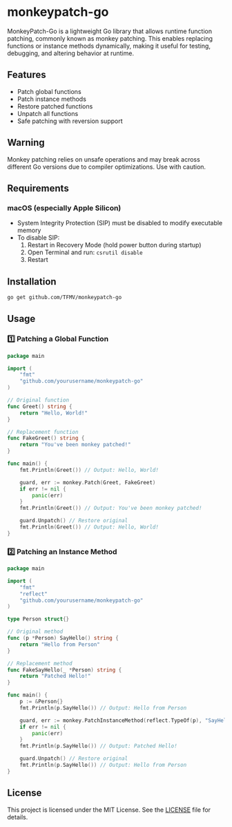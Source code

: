 # monkeypatch-go

MonkeyPatch-Go is a lightweight Go library that allows runtime function patching, commonly known as monkey patching. This enables replacing functions or instance methods dynamically, making it useful for testing, debugging, and altering behavior at runtime.

## Features

- Patch global functions
- Patch instance methods
- Restore patched functions
- Unpatch all functions
- Safe patching with reversion support

## Warning

Monkey patching relies on unsafe operations and may break across different Go versions due to compiler optimizations. Use with caution.

## Requirements

### macOS (especially Apple Silicon)

- System Integrity Protection (SIP) must be disabled to modify executable memory
- To disable SIP:
  1. Restart in Recovery Mode (hold power button during startup)
  2. Open Terminal and run: `csrutil disable`
  3. Restart

## Installation

```bash
go get github.com/TFMV/monkeypatch-go
```

## Usage

### 1️⃣ Patching a Global Function

```go
package main

import (
    "fmt"
    "github.com/yourusername/monkeypatch-go"
)

// Original function
func Greet() string {
    return "Hello, World!"
}

// Replacement function
func FakeGreet() string {
    return "You've been monkey patched!"
}

func main() {
    fmt.Println(Greet()) // Output: Hello, World!

    guard, err := monkey.Patch(Greet, FakeGreet)
    if err != nil {
        panic(err)
    }
    fmt.Println(Greet()) // Output: You've been monkey patched!

    guard.Unpatch() // Restore original
    fmt.Println(Greet()) // Output: Hello, World!
}
```

### 2️⃣ Patching an Instance Method

```go
package main

import (
    "fmt"
    "reflect"
    "github.com/yourusername/monkeypatch-go"
)

type Person struct{}

// Original method
func (p *Person) SayHello() string {
    return "Hello from Person"
}

// Replacement method
func FakeSayHello(_ *Person) string {
    return "Patched Hello!"
}

func main() {
    p := &Person{}
    fmt.Println(p.SayHello()) // Output: Hello from Person

    guard, err := monkey.PatchInstanceMethod(reflect.TypeOf(p), "SayHello", FakeSayHello)
    if err != nil {
        panic(err)
    }
    fmt.Println(p.SayHello()) // Output: Patched Hello!

    guard.Unpatch() // Restore original
    fmt.Println(p.SayHello()) // Output: Hello from Person
}
```

## License

This project is licensed under the MIT License. See the [LICENSE](LICENSE) file for details.
